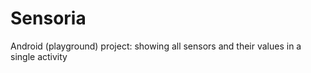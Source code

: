 Sensoria
========

Android (playground) project: showing all sensors and their values in a single activity
